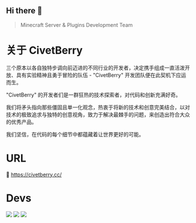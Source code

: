 <!--<img align="right" src="https://avatars.githubusercontent.com/u/183881841?s=350&v=4" width="350" height="350" />-->

## Hi there 👋

> Minecraft Server & Plugins Development Team

# 关于 CivetBerry

三个原本以各自独特步调向前迈进的不同行业的开发者，决定携手组成一直活泼开放、具有实验精神且勇于冒险的队伍 - "CivetBerry" 开发团队便在此契机下应运而生。

"CivetBerry" 的开发者们是一群狂热的技术探索者，对代码和创新充满好奇。

我们将矛头指向那些僵固且单一化观念，热衷于将新的技术和创意完美结合，以对技术的极致追求与独特的创意视角，致力于解决最棘手的问题，来创造出符合大众的优秀产品。

我们坚信，在代码的每个细节中都蕴藏着让世界更好的可能。

# URL

🔗 https://civetberry.cc/

# Devs

<a href="https://sm.ms/image/gvBELoZX5cj6pal" target="_blank"><img src="https://s2.loli.net/2024/10/31/gvBELoZX5cj6pal.png" /></a>
<a href="https://sm.ms/image/wLTfoKPbqvEhjp9" target="_blank"><img src="https://s2.loli.net/2024/10/31/wLTfoKPbqvEhjp9.png" /></a>
<a href="https://sm.ms/image/Elr15987w2fGBbv" target="_blank"><img src="https://s2.loli.net/2024/10/31/Elr15987w2fGBbv.png" /></a>
